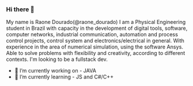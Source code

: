 ### Hi there 👋
My name is Raone Dourado(@raone_dourado) I am a Physical Engineering student in Brazil with capacity in the development of digital tools, software, computer networks, industrial communication, automation and process control projects, control system and electronics/electrical in general. With experience in the area of numerical simulation, using the software Ansys. Able to solve problems with flexibility and creativity, according to different contexts. I'm looking to be a fullstack dev.

- 🔭 I’m currently working on - JAVA
- 🌱 I’m currently learning - JS and C#/C++

